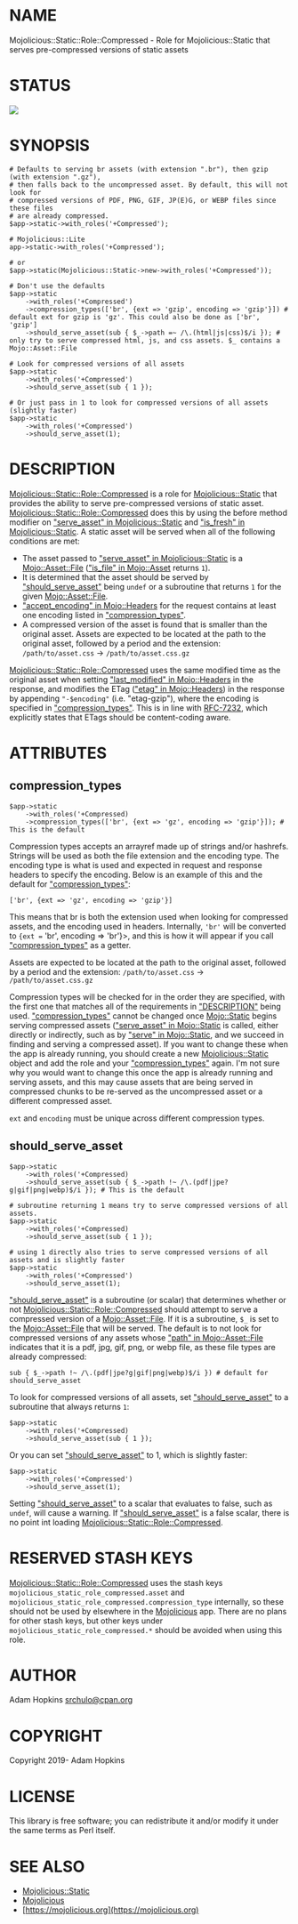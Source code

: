 # NAME

Mojolicious::Static::Role::Compressed - Role for Mojolicious::Static that
serves pre-compressed versions of static assets

# STATUS

<div>
    <a href="https://travis-ci.org/srchulo/Mojolicious-Static-Role-Compressed"><img src="https://travis-ci.org/srchulo/Mojolicious-Static-Role-Compressed.svg?branch=master"></a>
</div>

# SYNOPSIS

    # Defaults to serving br assets (with extension ".br"), then gzip (with extension ".gz"),
    # then falls back to the uncompressed asset. By default, this will not look for
    # compressed versions of PDF, PNG, GIF, JP(E)G, or WEBP files since these files
    # are already compressed.
    $app->static->with_roles('+Compressed');

    # Mojolicious::Lite
    app->static->with_roles('+Compressed');

    # or
    $app->static(Mojolicious::Static->new->with_roles('+Compressed'));

    # Don't use the defaults
    $app->static
        ->with_roles('+Compressed')
        ->compression_types(['br', {ext => 'gzip', encoding => 'gzip'}]) # default ext for gzip is 'gz'. This could also be done as ['br', 'gzip']
        ->should_serve_asset(sub { $_->path =~ /\.(html|js|css)$/i }); # only try to serve compressed html, js, and css assets. $_ contains a Mojo::Asset::File

    # Look for compressed versions of all assets
    $app->static
        ->with_roles('+Compressed')
        ->should_serve_asset(sub { 1 });

    # Or just pass in 1 to look for compressed versions of all assets (slightly faster)
    $app->static
        ->with_roles('+Compressed')
        ->should_serve_asset(1);

# DESCRIPTION

[Mojolicious::Static::Role::Compressed](https://metacpan.org/pod/Mojolicious::Static::Role::Compressed) is a role for [Mojolicious::Static](https://metacpan.org/pod/Mojolicious::Static)
that provides the ability to serve pre-compressed versions of static asset.
[Mojolicious::Static::Role::Compressed](https://metacpan.org/pod/Mojolicious::Static::Role::Compressed) does this by using the before method
modifier on ["serve\_asset" in Mojolicious::Static](https://metacpan.org/pod/Mojolicious::Static#serve_asset) and
["is\_fresh" in Mojolicious::Static](https://metacpan.org/pod/Mojolicious::Static#is_fresh). A static asset will be served when all of the
following conditions are met:

- The asset passed to ["serve\_asset" in Mojolicious::Static](https://metacpan.org/pod/Mojolicious::Static#serve_asset) is a
[Mojo::Asset::File](https://metacpan.org/pod/Mojo::Asset::File) (["is\_file" in Mojo::Asset](https://metacpan.org/pod/Mojo::Asset#is_file) returns `1`).
- It is determined that the asset should be served by ["should\_serve\_asset"](#should_serve_asset)
being `undef` or a subroutine that returns `1` for the given
[Mojo::Asset::File](https://metacpan.org/pod/Mojo::Asset::File).
- ["accept\_encoding" in Mojo::Headers](https://metacpan.org/pod/Mojo::Headers#accept_encoding) for the request contains at least one encoding
listed in ["compression\_types"](#compression_types).
- A compressed version of the asset is found that is smaller than the original
asset. Assets are expected to be located at the path to the original asset,
followed by a period and the extension: `/path/to/asset.css` ->
`/path/to/asset.css.gz`

[Mojolicious::Static::Role::Compressed](https://metacpan.org/pod/Mojolicious::Static::Role::Compressed) uses the same modified time as the
original asset when setting ["last\_modified" in Mojo::Headers](https://metacpan.org/pod/Mojo::Headers#last_modified) in the response, and
modifies the ETag (["etag" in Mojo::Headers](https://metacpan.org/pod/Mojo::Headers#etag)) in the response by appending
`"-$encoding"` (i.e. "etag-gzip"), where the encoding is specified in
["compression\_types"](#compression_types). This is in line with
[RFC-7232](https://tools.ietf.org/html/rfc7232#section-2.3.3), which explicitly
states that ETags should be content-coding aware.

# ATTRIBUTES

## compression\_types

    $app->static
        ->with_roles('+Compressed)
        ->compression_types(['br', {ext => 'gz', encoding => 'gzip'}]); # This is the default

Compression types accepts an arrayref made up of strings and/or hashrefs.
Strings will be used as both the file extension and the encoding type. The
encoding type is what is used and expected in request and response headers to
specify the encoding. Below is an example of this and the default for
["compression\_types"](#compression_types):

    ['br', {ext => 'gz', encoding => 'gzip'}]

This means that br is both the extension used when looking for compressed
assets, and the encoding used in headers. Internally, `'br'` will be converted
to `{ext =` 'br', encoding => 'br'}>, and this is how it will appear if you
call ["compression\_types"](#compression_types) as a getter.

Assets are expected to be located at the path to the original asset, followed
by a period and the extension: `/path/to/asset.css` ->
`/path/to/asset.css.gz`

Compression types will be checked for in the order they are specified, with the
first one that matches all of the requirements in ["DESCRIPTION"](#description) being used.
["compression\_types"](#compression_types) cannot be changed once [Mojo::Static](https://metacpan.org/pod/Mojo::Static) begins serving
compressed assets (["serve\_asset" in Mojo::Static](https://metacpan.org/pod/Mojo::Static#serve_asset) is called, either directly or
indirectly, such as by ["serve" in Mojo::Static](https://metacpan.org/pod/Mojo::Static#serve), and we succeed in finding and
serving a compressed asset). If you want to change these when the app is
already running, you should create a new [Mojolicious::Static](https://metacpan.org/pod/Mojolicious::Static) object and add
the role and your ["compression\_types"](#compression_types) again. I'm not sure why you would want
to change this once the app is already running and serving assets, and this may
cause assets that are being served in compressed chunks to be re-served as the
uncompressed asset or a different compressed asset.

`ext` and `encoding` must be unique across different compression types.

## should\_serve\_asset

    $app->static
        ->with_roles('+Compressed)
        ->should_serve_asset(sub { $_->path !~ /\.(pdf|jpe?g|gif|png|webp)$/i }); # This is the default

    # subroutine returning 1 means try to serve compressed versions of all assets.
    $app->static
        ->with_roles('+Compressed)
        ->should_serve_asset(sub { 1 });

    # using 1 directly also tries to serve compressed versions of all assets and is slightly faster
    $app->static
        ->with_roles('+Compressed')
        ->should_serve_asset(1);

["should\_serve\_asset"](#should_serve_asset) is a subroutine (or scalar) that determines whether or
not [Mojolicious::Static::Role::Compressed](https://metacpan.org/pod/Mojolicious::Static::Role::Compressed) should attempt to serve a
compressed version of a [Mojo::Asset::File](https://metacpan.org/pod/Mojo::Asset::File). If it is a subroutine, `$_` is
set to the [Mojo::Asset::File](https://metacpan.org/pod/Mojo::Asset::File) that will be served. The default is to not look
for compressed versions of any assets whose ["path" in Mojo::Asset::File](https://metacpan.org/pod/Mojo::Asset::File#path) indicates
that it is a pdf, jpg, gif, png, or webp file, as these file types are already
compressed:

    sub { $_->path !~ /\.(pdf|jpe?g|gif|png|webp)$/i }) # default for should_serve_asset

To look for compressed versions of all assets, set ["should\_serve\_asset"](#should_serve_asset) to a
subroutine that always returns `1`:

    $app->static
        ->with_roles('+Compressed)
        ->should_serve_asset(sub { 1 });

Or you can set ["should\_serve\_asset"](#should_serve_asset) to 1, which is slightly faster:

    $app->static
        ->with_roles('+Compressed')
        ->should_serve_asset(1);

Setting ["should\_serve\_asset"](#should_serve_asset) to a scalar that evaluates to false, such as
`undef`, will cause a warning. If ["should\_serve\_asset"](#should_serve_asset) is a false scalar,
there is no point int loading [Mojolicious::Static::Role::Compressed](https://metacpan.org/pod/Mojolicious::Static::Role::Compressed).

# RESERVED STASH KEYS

[Mojolicious::Static::Role::Compressed](https://metacpan.org/pod/Mojolicious::Static::Role::Compressed) uses the stash keys
`mojolicious_static_role_compressed.asset` and
`mojolicious_static_role_compressed.compression_type` internally, so these
should not be used by elsewhere in the [Mojolicious](https://metacpan.org/pod/Mojolicious) app. There are no plans
for other stash keys, but other keys under
`mojolicious_static_role_compressed.*` should be avoided when using this role.

# AUTHOR

Adam Hopkins <srchulo@cpan.org>

# COPYRIGHT

Copyright 2019- Adam Hopkins

# LICENSE

This library is free software; you can redistribute it and/or modify it under
the same terms as Perl itself.

# SEE ALSO

- [Mojolicious::Static](https://metacpan.org/pod/Mojolicious::Static)
- [Mojolicious](https://metacpan.org/pod/Mojolicious)
- [https://mojolicious.org](https://mojolicious.org)

